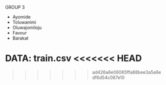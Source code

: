 GROUP 3
* Ayomide
* Toluwanimi
* Oluwajomiloju
* Favour
* Barakat

DATA:
train.csv
<<<<<<< HEAD
=======



>>>>>>> ad426a6e06065ffa88bee3a5a6edf6d54c087e10
